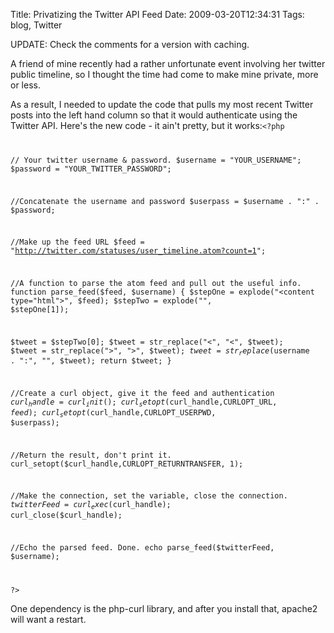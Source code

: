 Title: Privatizing the Twitter API Feed
Date: 2009-03-20T12:34:31
Tags: blog, Twitter


UPDATE: Check the comments for a version with caching.

A friend of mine recently had a rather unfortunate event involving her twitter public timeline, so I thought the time had come to make mine private, more or less.

As a result, I needed to update the code that pulls my most recent Twitter posts into the left hand column so that it would authenticate using the Twitter API. Here's the new code - it ain't pretty, but it works:<code lang="php"><?php

// Your twitter username & password.
$username = "YOUR_USERNAME";
$password = "YOUR_TWITTER_PASSWORD";

//Concatenate the username and password
$userpass = $username . ":" . $password;

//Make up the feed URL
$feed = "http://twitter.com/statuses/user_timeline.atom?count=1";

//A function to parse the atom feed and pull out the useful info.
function parse_feed($feed, $username) {
  $stepOne = explode("<content type=\"html\">", $feed);
  $stepTwo = explode("</content>", $stepOne[1]);

  $tweet = $stepTwo[0];
  $tweet = str_replace("&lt;", "<", $tweet);
  $tweet = str_replace("&gt;", ">", $tweet);
  $tweet = str_replace($username . ":", "", $tweet); 
  return $tweet;
}

//Create a curl object, give it the feed and authentication
$curl_handle=curl_init();
curl_setopt($curl_handle,CURLOPT_URL, $feed);
curl_setopt($curl_handle,CURLOPT_USERPWD, $userpass);

//Return the result, don't print it.
curl_setopt($curl_handle,CURLOPT_RETURNTRANSFER, 1); 

//Make the connection, set the variable, close the connection.
$twitterFeed = curl_exec($curl_handle);
curl_close($curl_handle);

//Echo the parsed feed. Done.
echo parse_feed($twitterFeed, $username);

?></code>


One dependency is the php-curl library, and after you install that, apache2 will want a restart. 